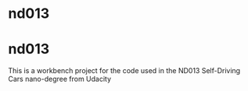 # nd013
# nd013
This is a workbench project for the code used in the ND013 Self-Driving Cars nano-degree from Udacity
